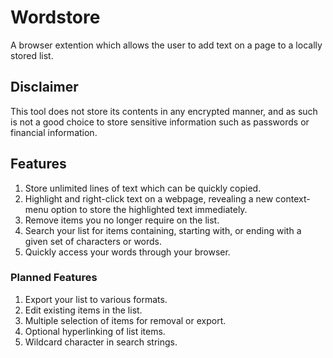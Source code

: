# Wordstore

A browser extention which allows the user to add text on a page to a locally stored list.

## Disclaimer

This tool does not store its contents in any encrypted manner, and as such
is not a good choice to store sensitive information such as passwords or
financial information.

## Features

1. Store unlimited lines of text which can be quickly copied.
2. Highlight and right-click text on a webpage, revealing a
new context-menu option to store the highlighted text immediately.
3. Remove items you no longer require on the list.
4. Search your list for items containing, starting with, or ending
with a given set of characters or words.
5. Quickly access your words through your browser.

### Planned Features

1. Export your list to various formats.
2. Edit existing items in the list.
3. Multiple selection of items for removal or export.
4. Optional hyperlinking of list items.
5. Wildcard character in search strings.
